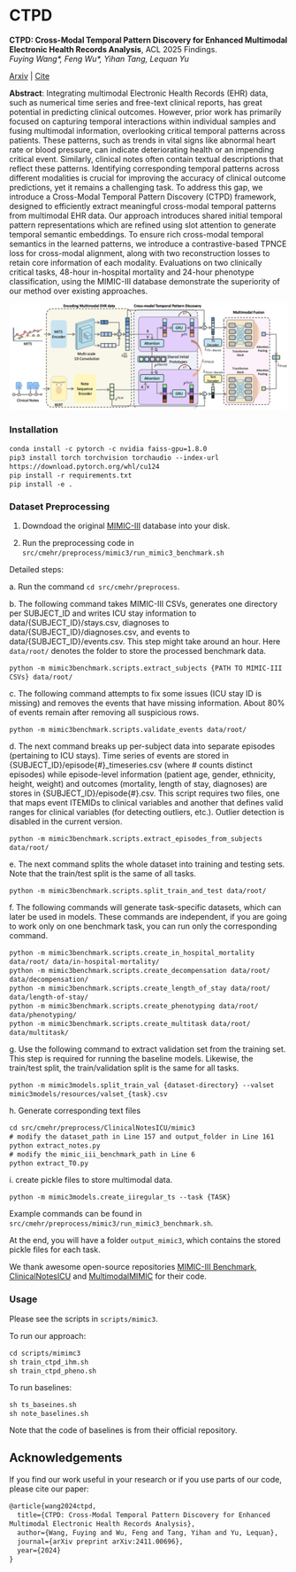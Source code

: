 # CTPD

<b>CTPD: Cross-Modal Temporal Pattern Discovery for Enhanced Multimodal Electronic Health Records Analysis</b>, ACL 2025 Findings.
<br><em>Fuying Wang*, Feng Wu*, Yihan Tang, Lequan Yu</em></br>

[Arxiv](https://arxiv.org/abs/2411.00696) | [Cite](#acknowledgements)

**Abstract**: Integrating multimodal Electronic Health Records (EHR) data, such as numerical time series and free-text clinical reports, has great potential in predicting clinical outcomes. However, prior work has primarily focused on capturing temporal interactions within individual samples and fusing multimodal information, overlooking critical temporal patterns across patients. These patterns, such as trends in vital signs like abnormal heart rate or blood pressure, can indicate deteriorating health or an impending critical event. Similarly, clinical notes often contain textual descriptions that reflect these patterns. Identifying corresponding temporal patterns across different modalities is crucial for improving the accuracy of clinical outcome predictions, yet it remains a challenging task. To address this gap, we introduce a Cross-Modal Temporal Pattern Discovery (CTPD) framework, designed to efficiently extract meaningful cross-modal temporal patterns from multimodal EHR data. Our approach introduces shared initial temporal pattern representations which are refined using slot attention to generate temporal semantic embeddings. To ensure rich cross-modal temporal semantics in the learned patterns, we introduce a contrastive-based TPNCE loss for cross-modal alignment, along with two reconstruction losses to retain core information of each modality. Evaluations on two clinically critical tasks, 48-hour in-hospital mortality and 24-hour phenotype classification, using the MIMIC-III database demonstrate the superiority of our method over existing approaches.

![](docs/framework.png)

### Installation
```
conda install -c pytorch -c nvidia faiss-gpu=1.8.0
pip3 install torch torchvision torchaudio --index-url https://download.pytorch.org/whl/cu124
pip install -r requirements.txt
pip install -e .
```

### Dataset Preprocessing

1. Downdoad the original [MIMIC-III](https://physionet.org/content/mimiciii/1.4/) database into your disk. 

2. Run the preprocessing code in `src/cmehr/preprocess/mimic3/run_mimic3_benchmark.sh`

Detailed steps: 

a. Run the command `cd src/cmehr/preprocess`.

b. The following command takes MIMIC-III CSVs, generates one directory per SUBJECT_ID and writes ICU stay information to data/{SUBJECT_ID}/stays.csv, diagnoses to data/{SUBJECT_ID}/diagnoses.csv, and events to data/{SUBJECT_ID}/events.csv. This step might take around an hour.
Here `data/root/` denotes the folder to store the processed benchmark data.

```
python -m mimic3benchmark.scripts.extract_subjects {PATH TO MIMIC-III CSVs} data/root/
```

c. The following command attempts to fix some issues (ICU stay ID is missing) and removes the events that have missing information. About 80% of events remain after removing all suspicious rows.
```
python -m mimic3benchmark.scripts.validate_events data/root/
```

d. The next command breaks up per-subject data into separate episodes (pertaining to ICU stays). Time series of events are stored in {SUBJECT_ID}/episode{#}_timeseries.csv (where # counts distinct episodes) while episode-level information (patient age, gender, ethnicity, height, weight) and outcomes (mortality, length of stay, diagnoses) are stores in {SUBJECT_ID}/episode{#}.csv. This script requires two files, one that maps event ITEMIDs to clinical variables and another that defines valid ranges for clinical variables (for detecting outliers, etc.). Outlier detection is disabled in the current version.

```
python -m mimic3benchmark.scripts.extract_episodes_from_subjects data/root/
```

e. The next command splits the whole dataset into training and testing sets. Note that the train/test split is the same of all tasks.

```
python -m mimic3benchmark.scripts.split_train_and_test data/root/
```

f. The following commands will generate task-specific datasets, which can later be used in models. These commands are independent, if you are going to work only on one benchmark task, you can run only the corresponding command.

```
python -m mimic3benchmark.scripts.create_in_hospital_mortality data/root/ data/in-hospital-mortality/
python -m mimic3benchmark.scripts.create_decompensation data/root/ data/decompensation/
python -m mimic3benchmark.scripts.create_length_of_stay data/root/ data/length-of-stay/
python -m mimic3benchmark.scripts.create_phenotyping data/root/ data/phenotyping/
python -m mimic3benchmark.scripts.create_multitask data/root/ data/multitask/
```

g. Use the following command to extract validation set from the training set. This step is required for running the baseline models. Likewise, the train/test split, the train/validation split is the same for all tasks.

```
python -m mimic3models.split_train_val {dataset-directory} --valset mimic3models/resources/valset_{task}.csv
```

h. Generate corresponding text files
```
cd src/cmehr/preprocess/ClinicalNotesICU/mimic3
# modify the dataset_path in Line 157 and output_folder in Line 161
python extract_notes.py
# modify the mimic_iii_benchmark_path in Line 6
python extract_T0.py
```

i. create pickle files to store multimodal data.
```
python -m mimic3models.create_iiregular_ts --task {TASK}
``` 

Example commands can be found in `src/cmehr/preprocess/mimic3/run_mimic3_benchmark.sh`.

At the end, you will have a folder `output_mimic3`, which contains the stored pickle files for each task.

We thank awesome open-source repositories [MIMIC-III Benchmark](https://github.com/YerevaNN/mimic3-benchmarks), [ClinicalNotesICU](https://github.com/kaggarwal/ClinicalNotesICU) and [MultimodalMIMIC](https://github.com/XZhang97666/MultimodalMIMIC) for their code.

### Usage

Please see the scripts in `scripts/mimic3`.

To run our approach:
```
cd scripts/mimimc3
sh train_ctpd_ihm.sh
sh train_ctpd_pheno.sh
```

To run baselines:
```
sh ts_baseines.sh
sh note_baselines.sh
```

Note that the code of baselines is from their official repository.


## Acknowledgements
If you find our work useful in your research or if you use parts of our code, please cite our paper:

```
@article{wang2024ctpd,
  title={CTPD: Cross-Modal Temporal Pattern Discovery for Enhanced Multimodal Electronic Health Records Analysis},
  author={Wang, Fuying and Wu, Feng and Tang, Yihan and Yu, Lequan},
  journal={arXiv preprint arXiv:2411.00696},
  year={2024}
}
```
